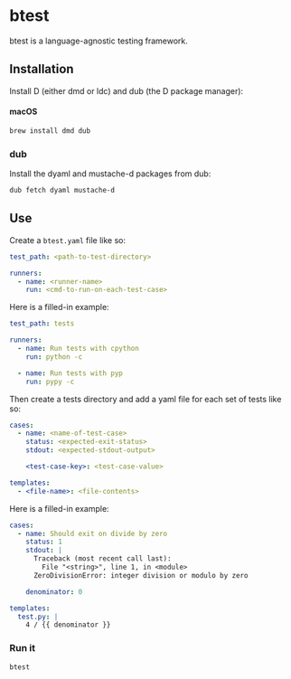 # btest

btest is a language-agnostic testing framework.

## Installation

Install D (either dmd or ldc) and dub (the D package manager):

#### macOS

```bash
brew install dmd dub
```

### dub

Install the dyaml and mustache-d packages from dub:

```bash
dub fetch dyaml mustache-d
```

## Use

Create a `btest.yaml` file like so:

```yaml
test_path: <path-to-test-directory>

runners:
  - name: <runner-name>
    run: <cmd-to-run-on-each-test-case>
```

Here is a filled-in example:

```yaml
test_path: tests

runners:
  - name: Run tests with cpython
    run: python -c

  - name: Run tests with pyp
    run: pypy -c
```

Then create a tests directory and add a yaml file for each set of tests like so:

```yaml
cases:
  - name: <name-of-test-case>
    status: <expected-exit-status>
    stdout: <expected-stdout-output>

    <test-case-key>: <test-case-value>

templates:
  - <file-name>: <file-contents>
```

Here is a filled-in example:

```yaml
cases:
  - name: Should exit on divide by zero
    status: 1
    stdout: |
      Traceback (most recent call last):
        File "<string>", line 1, in <module>
      ZeroDivisionError: integer division or modulo by zero

    denominator: 0

templates:
  test.py: |
    4 / {{ denominator }}
```

### Run it

```bash
btest
```